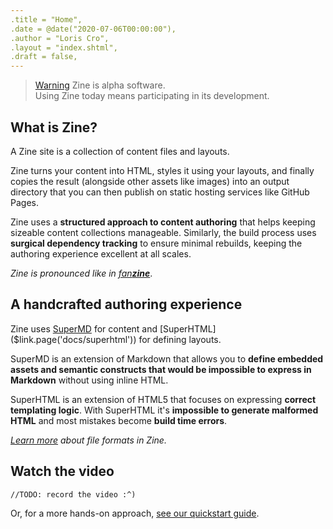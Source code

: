 ```yaml
---
.title = "Home",
.date = @date("2020-07-06T00:00:00"),
.author = "Loris Cro",
.layout = "index.shtml",
.draft = false,
---
```


>[Warning]($block.attrs('warning'))
>Zine is alpha software.  
>Using Zine today means participating in its development.

## What is Zine?
A Zine site is a collection of content files and layouts.

Zine turns your content into HTML, styles it using your layouts, and
finally copies the result (alongside other assets like images) into an output directory
that you can then publish on static hosting services like GitHub Pages.

Zine uses a **structured approach to content authoring** that helps keeping sizeable
content collections manageable. Similarly, the build process uses **surgical
dependency tracking** to ensure minimal rebuilds, keeping the authoring experience
excellent at all scales.

*Zine is pronounced like in [fan**zine**](https://en.wikipedia.org/wiki/Zine)*.
    
## A handcrafted authoring experience
Zine uses [SuperMD]($link.page('docs/supermd')) for content and 
[SuperHTML]($link.page('docs/superhtml')) for defining layouts.

SuperMD is an extension of Markdown that allows you to **define embedded assets 
and semantic constructs that would be impossible to express in Markdown** without
using inline HTML.

SuperHTML is an extension of HTML5 that focuses on expressing **correct templating
logic**. With SuperHTML it's **impossible to generate malformed HTML** and most
mistakes become **build time errors**. 

*[Learn more]($link.page('docs/scripty')) about file formats in Zine.*

## Watch the video

`//TODO: record the video :^)`

Or, for a more hands-on approach, [see our quickstart guide](./quickstart).




